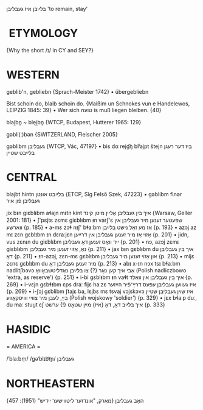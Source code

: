 בלײַבן
איז געבליבן
'to remain, stay'

 ETYMOLOGY
===========
{Why the short /ɪ/ in CY and SEY?}

WESTERN
========

geblib'n, gebliebn {Sprach-Meister 1742}
	•	übergebliebn 

Bist schoin do, blaib schoin do.
{Maißim un Schnokes vun e Handelewos, LEIPZIG 1845: 39}
	•	Wer sich טועה is muß liegen bleiben. {40}

blai̯bn̥ ~ blęi̯bn̥ {WTCP, Budapest, Hutterer 1965: 129}

gəbli(ː)bən {SWITZERLAND, Fleischer 2005}

gəblibm געבליבן {WTCP, Vác, 47197}
	•	bis dα rejg͡ŋ blʲajpt štejn ביז דער רעגן בלײַבט שטיין

CENTRAL
========

blajbt hintn בלײַבט אונטן {ETCP, Sîg Felső Szek, 47223}
	•	gəblɩ́bm fɩ̀nər געבליבן פֿון איר

jix bᵻn giɛblᵻbm aɬajn mᵻtn kint איך בין געבליבן אַליין מיטן קינד {Warsaw, Geller 2001: 181}
	•	ʃ'pɛjtɛ zɛmɛ giɛblᵻbm ᵻn varʃ'ɛ שפּעטער זענען מיר געבליבן אין וואַרשע {p. 185}
	•	a-mɛ zɔɬ nᵻʃ' bɬaːbm אַז מע זאָל נישט בלײַבן {p. 193}
	•	azɔj az mᵻ zɛn gɛblᵻbm ᵻn dɛraːjɛn אַזוי אַז מיר זענען געבליבן אין דרײַען {p. 201}
	•	jidn, vus zɛnᵻn du giɛblᵻbm ייִד וואָס זענען דאָ געבליבן {p. 201}
	•	nɔ, azɔj zɛmᵻ giɛblᵻbm נאָ, אַזוי זענען מיר געבליבן {p. 211}
	•	jax bᵻn gɛblᵻbm du איך בין געבליבן דאָ {p. 211}
	•	ᵻn-azɔj, zɛn-mɛ gɛblᵻbm און אַזוי זענען מיר געבליבן {p. 213}
	•	mijɛ zɛnɛ gɛblᵻbm du מיר זענען געבליבן דאָ {p. 213}
	•	abᵻ x-ᵻn nɔx tsᵻ bɬaːbm nadlitʃbɔvɔ אַבי איך קען נאָר {?} צו בלײַבן נאַדליטשבאָוואָ (Polish nadliczbowo 'extra, as reserve') {p. 251}
	•	i-bi gɛblᵻbm ᵻn vaɬt איך בין געבליבן אין וואַלד {p. 269}
	•	i-vɛjn gɛbɬᵻbm ɛps draː fijɛ haːzɛ איז געווען געבליבן עפּעס דרײַ־פֿיר הײַזער {p. 269}
	•	i-ʃɔj gɛblibm ʃtajɛ ba, lɛjbɛ mɛ tsvaj vɔjskɔvɔ איז שוין געבליבן שטיין בײַ, לעבן מיר צוויי ווויסקאָווע (Polish wojskowy 'soldier') {p. 329}
	•	jɛx bɬaːp duː, du maː stuu̯t ɛʃ איך בלײַב דאָ, דאָ {איז} מײַן שטאָט {!} ערשט {p. 333}

HASIDIC
=======
= AMERICA = 

/ˈblaːbm̩/
/gəˈblɪb͡m̥/ געבליבן

NORTHEASTERN
==============

האָב געבליבן
{מאַרק, "אונדזער ליטווישער ייִדיש" (1951): 457}
